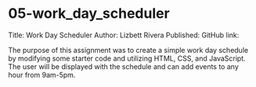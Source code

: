 # 05-work_day_scheduler
Title: Work Day Scheduler
Author: Lizbett Rivera
Published: GitHub
link:

The purpose of this assignment was to create a simple work day schedule by modifying some starter code and utilizing HTML, CSS, and JavaScript. The user will be displayed with the schedule and can add events to any hour from 9am-5pm. 

